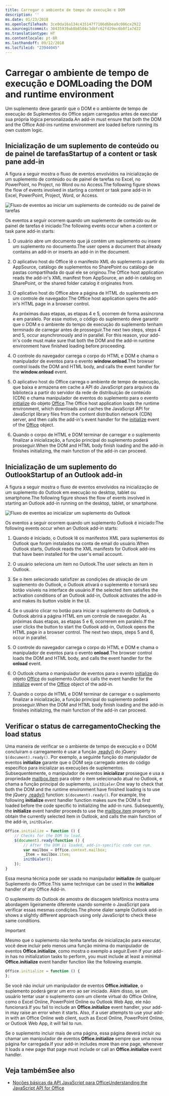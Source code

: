 ```yaml
---
title: Carregar o ambiente de tempo de execução e DOM
description: ''
ms.date: 01/23/2018
ms.openlocfilehash: 3ce0da16a134c435147f7106d6bea9c006ce2922
ms.sourcegitcommit: 30435939ab8b8504c3dbfc62fd29ec6b0f1a7d22
ms.translationtype: HT
ms.contentlocale: pt-BR
ms.lasthandoff: 09/12/2018
ms.locfileid: "23944045"
---
```

# <a name="loading-the-dom-and-runtime-environment"></a><span data-ttu-id="b18a0-102">Carregar o ambiente de tempo de execução e DOM</span><span class="sxs-lookup"><span data-stu-id="b18a0-102">Loading the DOM and runtime environment</span></span>



<span data-ttu-id="b18a0-103">Um suplemento deve garantir que o DOM e o ambiente de tempo de execução de Suplementos do Office sejam carregados antes de executar sua própria lógica personalizada.</span><span class="sxs-lookup"><span data-stu-id="b18a0-103">An add-in must ensure that both the DOM and the Office Add-ins runtime environment are loaded before running its own custom logic.</span></span> 

## <a name="startup-of-a-content-or-task-pane-add-in"></a><span data-ttu-id="b18a0-104">Inicialização de um suplemento de conteúdo ou de painel de tarefas</span><span class="sxs-lookup"><span data-stu-id="b18a0-104">Startup of a content or task pane add-in</span></span>

<span data-ttu-id="b18a0-105">A figura a seguir mostra o fluxo de eventos envolvidos na inicialização de um suplemento de conteúdo ou de painel de tarefas no Excel, no PowerPoint, no Project, no Word ou no Access.</span><span class="sxs-lookup"><span data-stu-id="b18a0-105">The following figure shows the flow of events involved in starting a content or task pane add-in in Excel, PowerPoint, Project, Word, or Access.</span></span>

![Fluxo de eventos ao iniciar um suplemento de conteúdo ou de painel de tarefas](../images/office15-app-sdk-loading-dom-agave-runtime.png)

<span data-ttu-id="b18a0-107">Os eventos a seguir ocorrem quando um suplemento de conteúdo ou de painel de tarefas é iniciado:</span><span class="sxs-lookup"><span data-stu-id="b18a0-107">The following events occur when a content or task pane add-in starts:</span></span> 



1. <span data-ttu-id="b18a0-108">O usuário abre um documento que já contém um suplemento ou insere um suplemento no documento.</span><span class="sxs-lookup"><span data-stu-id="b18a0-108">The user opens a document that already contains an add-in or inserts an add-in in the document.</span></span>
    
2. <span data-ttu-id="b18a0-109">O aplicativo host do Office lê o manifesto XML do suplemento a partir do AppSource, catálogo de suplementos no SharePoint ou catálogo de pastas compartilhada do qual ele se originou.</span><span class="sxs-lookup"><span data-stu-id="b18a0-109">The Office host application reads the add-in's XML manifest from AppSource, an add-in catalog on SharePoint, or the shared folder catalog it originates from.</span></span>
    
3. <span data-ttu-id="b18a0-110">O aplicativo host do Office abre a página de HTML do suplemento em um controle de navegador.</span><span class="sxs-lookup"><span data-stu-id="b18a0-110">The Office host application opens the add-in's HTML page in a browser control.</span></span>
    
    <span data-ttu-id="b18a0-p101">As próximas duas etapas, as etapas 4 e 5, ocorrem de forma assíncrona e em paralelo. Por esse motivo, o código do suplemento deve garantir que o DOM e o ambiente do tempo de execução do suplemento tenham terminado de carregar antes de prosseguir.</span><span class="sxs-lookup"><span data-stu-id="b18a0-p101">The next two steps, steps 4 and 5, occur asynchronously and in parallel. For this reason, your add-in's code must make sure that both the DOM and the add-in runtime environment have finished loading before proceeding.</span></span>
    
4. <span data-ttu-id="b18a0-113">O controle do navegador carrega o corpo do HTML e DOM e chama o manipulador de eventos para o evento **window.onload**.</span><span class="sxs-lookup"><span data-stu-id="b18a0-113">The browser control loads the DOM and HTML body, and calls the event handler for the  **window.onload** event.</span></span>
    
5. <span data-ttu-id="b18a0-114">O aplicativo host do Office carrega o ambiente de tempo de execução, que baixa e armazena em cache a API do JavaScript para arquivos da biblioteca a partir do servidor da rede de distribuição de conteúdo (CDN) e chama manipulador de eventos do suplemento para o evento [initialize](https://docs.microsoft.com/javascript/api/office?view=office-js) do objeto [Office](https://docs.microsoft.com/javascript/api/office?view=office-js).</span><span class="sxs-lookup"><span data-stu-id="b18a0-114">The Office host application loads the runtime environment, which downloads and caches the JavaScript API for JavaScript library files from the content distribution network (CDN) server, and then calls the add-in's event handler for the [initialize](https://docs.microsoft.com/javascript/api/office?view=office-js) event of the [Office](https://docs.microsoft.com/javascript/api/office?view=office-js) object.</span></span>
    
6. <span data-ttu-id="b18a0-115">Quando o corpo de HTML e DOM terminar de carregar e o suplemento finalizar a inicialização, a função principal do suplemento poderá prosseguir.</span><span class="sxs-lookup"><span data-stu-id="b18a0-115">When the DOM and HTML body finish loading and the add-in finishes initializing, the main function of the add-in can proceed.</span></span>
    

## <a name="startup-of-an-outlook-add-in"></a><span data-ttu-id="b18a0-116">Inicialização de um suplemento do Outlook</span><span class="sxs-lookup"><span data-stu-id="b18a0-116">Startup of an Outlook add-in</span></span>



<span data-ttu-id="b18a0-117">A figura a seguir mostra o fluxo de eventos envolvidos na inicialização de um suplemento do Outlook em execução no desktop, tablet ou smartphone.</span><span class="sxs-lookup"><span data-stu-id="b18a0-117">The following figure shows the flow of events involved in starting an Outlook add-in running on the desktop, tablet, or smartphone.</span></span>

![Fluxo de eventos ao inicializar um suplemento do Outlook](../images/outlook15-loading-dom-agave-runtime.png)

<span data-ttu-id="b18a0-119">Os eventos a seguir ocorrem quando um suplemento Outlook é iniciado:</span><span class="sxs-lookup"><span data-stu-id="b18a0-119">The following events occur when an Outlook add-in starts:</span></span> 



1. <span data-ttu-id="b18a0-120">Quando é iniciado, o Outlook lê os manifestos XML para suplementos do Outlook que foram instalados na conta de email do usuário.</span><span class="sxs-lookup"><span data-stu-id="b18a0-120">When Outlook starts, Outlook reads the XML manifests for Outlook add-ins that have been installed for the user's email account.</span></span>
    
2. <span data-ttu-id="b18a0-121">O usuário seleciona um item no Outlook.</span><span class="sxs-lookup"><span data-stu-id="b18a0-121">The user selects an item in Outlook.</span></span>
    
3. <span data-ttu-id="b18a0-122">Se o item selecionado satisfizer as condições de ativação de um suplemento do Outlook, o Outlook ativará o suplemento e tornará seu botão visíveis na interface de usuário.</span><span class="sxs-lookup"><span data-stu-id="b18a0-122">If the selected item satisfies the activation conditions of an Outlook add-in, Outlook activates the add-in and makes its button visible in the UI.</span></span>
    
4. <span data-ttu-id="b18a0-p102">Se o usuário clicar no botão para iniciar o suplemento do Outlook, o Outlook abrirá a página HTML em um controle de navegador. As próximas duas etapas, as etapas 5 e 6, ocorrerem em paralelo.</span><span class="sxs-lookup"><span data-stu-id="b18a0-p102">If the user clicks the button to start the Outlook add-in, Outlook opens the HTML page in a browser control. The next two steps, steps 5 and 6, occur in parallel.</span></span>
    
5. <span data-ttu-id="b18a0-125">O controle do navegador carrega o corpo do HTML e DOM e chama o manipulador de eventos para o evento **onload**.</span><span class="sxs-lookup"><span data-stu-id="b18a0-125">The browser control loads the DOM and HTML body, and calls the event handler for the  **onload** event.</span></span>
    
6. <span data-ttu-id="b18a0-126">O Outlook chama o manipulador de eventos para o evento [initialize](https://docs.microsoft.com/javascript/api/office?view=office-js) do objeto [Office](https://docs.microsoft.com/javascript/api/office?view=office-js) do suplemento.</span><span class="sxs-lookup"><span data-stu-id="b18a0-126">Outlook calls the event handler for the [initialize](https://docs.microsoft.com/javascript/api/office?view=office-js) event of the [Office](https://docs.microsoft.com/javascript/api/office?view=office-js) object of the add-in.</span></span>
    
7. <span data-ttu-id="b18a0-127">Quando o corpo de HTML e DOM terminar de carregar e o suplemento finalizar a inicialização, a função principal do suplemento poderá prosseguir.</span><span class="sxs-lookup"><span data-stu-id="b18a0-127">When the DOM and HTML body finish loading and the add-in finishes initializing, the main function of the add-in can proceed.</span></span>
    

## <a name="checking-the-load-status"></a><span data-ttu-id="b18a0-128">Verificar o status de carregamento</span><span class="sxs-lookup"><span data-stu-id="b18a0-128">Checking the load status</span></span>


<span data-ttu-id="b18a0-p103">Uma maneira de verificar se o ambiente de tempo de execução e o DOM concluíram o carregamento é usar a função [.ready()](http://api.jquery.com/ready/) do jQuery: `$(document).ready()`. Por exemplo, a seguinte função do manipulador de eventos **initialize** garante que o DOM seja carregado antes do código específico para inicializar as execuções de suplementos. Subsequentemente, o manipulador de eventos **inicializar** prossegue e usa a propriedade [mailbox.item](https://docs.microsoft.com/javascript/api/outlook/office.mailbox?view=office-js) para obter o item selecionado atual no Outlook, e chama a função principal do suplemento, `initDialer`.</span><span class="sxs-lookup"><span data-stu-id="b18a0-p103">One way to check that both the DOM and the runtime environment have finished loading is to use the jQuery [.ready()](http://api.jquery.com/ready/) function: `$(document).ready()`. For example, the following  **initialize** event handler function makes sure the DOM is first loaded before the code specific to initializing the add-in runs. Subsequently, the **initialize** event handler proceeds to use the [mailbox.item](https://docs.microsoft.com/javascript/api/outlook/office.mailbox?view=office-js) property to obtain the currently selected item in Outlook, and calls the main function of the add-in, `initDialer`.</span></span>


```js
Office.initialize = function () {
    // Checks for the DOM to load.
    $(document).ready(function () {
        // After the DOM is loaded, add-in-specific code can run.
        var mailbox = Office.context.mailbox;
        _Item = mailbox.item;
        initDialer();
    });
}
```

<span data-ttu-id="b18a0-132">Essa mesma técnica pode ser usada no manipulador **initialize** de qualquer Suplemento do Office.</span><span class="sxs-lookup"><span data-stu-id="b18a0-132">This same technique can be used in the  **initialize** handler of any Office Add-in.</span></span>

<span data-ttu-id="b18a0-133">O suplemento do Outlook de amostra de discagem telefônica mostra uma abordagem ligeiramente diferente usando somente o JavaScript para verificar essas mesmas condições.</span><span class="sxs-lookup"><span data-stu-id="b18a0-133">The phone dialer sample Outlook add-in shows a slightly different approach using only JavaScript to check these same conditions.</span></span> 

> [!IMPORTANT]
> <span data-ttu-id="b18a0-134">Mesmo que o suplemento não tenha tarefas de inicialização para executar, você deve incluir pelo menos uma função mínima do manipulador de eventos **Office.initialize**, como mostra o exemplo a seguir.</span><span class="sxs-lookup"><span data-stu-id="b18a0-134">Even if your add-in has no initialization tasks to perform, you must include at least a minimal **Office.initialize** event handler function like the following example.</span></span>

```js
Office.initialize = function () {
};
```

<span data-ttu-id="b18a0-p104">Se você não incluir um manipulador de eventos **Office.initialize**, o suplemento poderá gerar um erro ao ser iniciado. Além disso, se um usuário tentar usar o suplemento com um cliente virtual do Office Online, como o Excel Online, PowerPoint Online ou Outlook Web App, ele não funcionará.</span><span class="sxs-lookup"><span data-stu-id="b18a0-p104">If you fail to include an  **Office.initialize** event handler, your add-in may raise an error when it starts. Also, if a user attempts to use your add-in with an Office Online web client, such as Excel Online, PowerPoint Online, or Outlook Web App, it will fail to run.</span></span>

<span data-ttu-id="b18a0-137">Se o suplemento incluir mais de uma página, essa página deverá incluir ou chamar um manipulador de eventos **Office.initialize** sempre que uma nova página for carregada.</span><span class="sxs-lookup"><span data-stu-id="b18a0-137">If your add-in includes more than one page, whenever it loads a new page that page must include or call an  **Office.initialize** event handler.</span></span>


## <a name="see-also"></a><span data-ttu-id="b18a0-138">Veja também</span><span class="sxs-lookup"><span data-stu-id="b18a0-138">See also</span></span>

- [<span data-ttu-id="b18a0-139">Noções básicas da API JavaScript para Office</span><span class="sxs-lookup"><span data-stu-id="b18a0-139">Understanding the JavaScript API for Office</span></span>](understanding-the-javascript-api-for-office.md)
    
